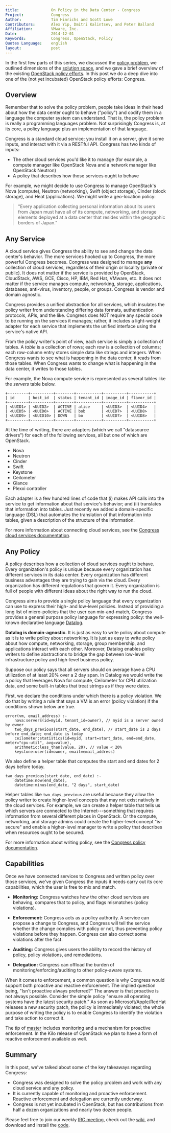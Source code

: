 ```yaml
---
title:              On Policy in the Data Center - Congress
Project:            Congress
Author:             Tim Hinrichs and Scott Lowe
Contributors:		Alex Yip, Dmitri Kalintsev, and Peter Balland
Affiliation:        VMware, Inc.
Date:               2014-12-01
Keywords:           Congress, OpenStack, Policy
Quotes Language:    english
layout:             post
---
```



In the first few parts of this series, we discussed the [policy problem][1], we outlined dimensions of the [solution space][2], and we gave a brief overview of the existing [OpenStack policy efforts][3]. In this post we do a deep dive into one of the (not yet incubated) OpenStack policy efforts: Congress.

## Overview

Remember that to solve the policy problem, people take ideas in their head about how the data center ought to behave ("policy") and codify them in a language the computer system can understand. That is, the policy problem is really a programming languages problem. Not surprisingly Congress is, at its core, a policy language plus an implementation of that language.

Congress is a standard cloud service; you install it on a server, give it some inputs, and interact with it via a RESTful API. Congress has two kinds of inputs:

* The other cloud services you'd like it to manage (for example, a compute manager like OpenStack Nova and a network manager like OpenStack Neutron)
* A policy that describes how those services ought to behave

For example, we might decide to use Congress to manage OpenStack's Nova (compute), Neutron (networking), Swift (object storage), Cinder (block storage), and Heat (applications). We might write a geo-location policy:

>"Every application collecting personal information about its users from Japan must have all of its compute, networking, and storage elements deployed at a data center that resides within the geographic borders of Japan."

## Any Service

A cloud service gives Congress the ability to see and change the data center's behavior. The more services hooked up to Congress, the more powerful Congress becomes. Congress was designed to manage **any** collection of cloud services, regardless of their origin or locality (private or public). It does not matter if the service is provided by OpenStack, CloudStack, AWS, GCE, Cisco, HP, IBM, Red Hat, VMware, etc. It does not matter if the service manages compute, networking, storage, applications, databases, anti-virus, inventory, people, or groups. Congress is vendor and domain agnostic.

Congress provides a unified abstraction for all services, which insulates the policy writer from understanding differing data formats, authentication protocols, APIs, and the like. Congress does NOT require any special code to be running on the services it manages; rather, it includes a light-weight adapter for each service that implements the unified interface using the service's native API.

From the policy writer's point of view, each service is simply a collection of tables. A _table_ is a collection of rows; each _row_ is a collection of columns; each row-column entry stores simple data like strings and integers. When Congress wants to see what is happening in the data center, it reads from those tables. When Congress wants to change what is happening in the data center, it writes to those tables.

For example, the Nova compute service is represented as several tables like the _servers_ table below.

	+---------+----------+--------+-----------+----------+-----------+
	| id      | host_id  | status | tenant_id | image_id | flavor_id |
	+---------+----------+--------+-----------+----------+-----------+
	| <UUID1> | <UUID2>  | ACTIVE | alice     | <UUID3>  | <UUID4>   |
	| <UUID5> | <UUID6>  | ACTIVE | bob       | <UUID7>  | <UUID8>   |
	| <UUID9> | <UUID10> | DOWN   | bo        | <UUID7>  | <UUID8>   |
	+---------+----------+--------+-----------+----------+-----------+

At the time of writing, there are adapters (which we call "datasource drivers") for each of the following services, all but one of which are OpenStack.

* Nova
* Neutron
* Cinder
* Swift
* Keystone
* Ceilometer
* Glance
* Plexxi controller

Each adapter is a few hundred lines of code that (i) makes API calls into the service to get information about that service's behavior; and (ii) translates that information into tables. Just recently we added a domain-specific language (DSL) that automates the translation of that information into tables, given a description of the structure of the information.

For more information about connecting cloud services, see the [Congress cloud services documentation][4].

## Any Policy

A policy describes how a collection of cloud services ought to behave. Every organization's policy is unique because every organization has different services in its data center. Every organization has different business advantages they are trying to gain via the cloud. Every organization has different regulations that govern it. Every organization is full of people with different ideas about the right way to run the cloud.

Congress aims to provide a single policy language that every organization can use to express their high- and low-level policies. Instead of providing a long list of micro-policies that the user can mix-and-match, Congress provides a general purpose policy language for expressing policy: the well-known declarative language [Datalog][5].

**Datalog is domain-agnostic.**  It is just as easy to write policy about compute as it is to write policy about networking. It is just as easy to write policy about how compute, networking, storage, group membership, and applications interact with each other. Moreover, Datalog enables policy writers to define abstractions to bridge the gap between low-level infrastructure policy and high-level business policy.

Suppose our policy says that all servers should on average have a CPU utilization of at least 20% over a 2 day span. In Datalog we would write the a policy that leverages Nova for compute, Ceilometer for CPU utilization data, and some built-in tables that treat strings as if they were dates.

First, we declare the conditions under which there is a policy violation. We do that by writing a rule that says a VM is an error (policy violation) if the conditions shown below are true.

	error(vm, email_address) :-
		nova:servers(id=myid, tenant_id=owner), // myid is a server owned by owner
		two_days_previous(start_date, end_date), // start_date is 2 days before end_date; end_date is today
		ceilometer:statistics(id=myid, start=start_date, end=end_date, meter="cpu-util", avg=value),
		arithmetic:less_than(value, 20), // value < 20%
		keystone:user(id=owner, email=email_address)

We also define a helper table that computes the start and end dates for 2 days before today.

	two_days_previous(start_date, end_date) :-
		datetime:now(end_date),
		datetime:minus(end_date, "2 days", start_date)

Helper tables like `two_days_previous` are useful because they allow the policy writer to create higher-level concepts that may not exist natively in the cloud services. For example, we can create a helper table that tells us which servers are connected to the Internet---something that requires information from several different places in OpenStack. Or the compute, networking, and storage admins could create the higher-level concept "is-secure" and enable a higher-level manager to write a policy that describes when resources ought to be secured.

For more information about writing policy, see the [Congress policy documentation][6].

## Capabilities

Once we have connected services to Congress and written policy over those services, we've given Congress the inputs it needs carry out its core capabilities, which the user is free to mix and match.

* **Monitoring:** Congress watches how the other cloud services are behaving, compares that to policy, and flags mismatches (policy violations).

* **Enforcement:** Congress acts as a policy authority. A service can propose a change to Congress, and Congress will tell the service whether the change complies with policy or not, thus preventing policy violations before they happen. Congress can also correct some violations after the fact.

* **Auditing:** Congress gives users the ability to record the history of policy, policy violations, and remediations.

* **Delegation:**  Congress can offload the burden of monitoring/enforcing/auditing to other policy-aware systems.

When it comes to enforcement, a common question is why Congress would support both proactive and reactive enforcement. The implied question being, "Isn't proactive always preferred?"  The answer is that proactive is not always possible. Consider the simple policy "ensure all operating systems have the latest security patch."  As soon as Microsoft/Apple/RedHat releases a new security patch, the policy is immediately violated; the whole purpose of writing the policy is to enable Congress to identify the violation and take action to correct it.

The tip of [master][7] includes monitoring and a mechanism for proactive enforcement. In the Kilo release of OpenStack we plan to have a form of reactive enforcement available as well.

## Summary

In this post, we've talked about some of the key takeaways regarding Congress:

* Congress was designed to solve the policy problem and work with any cloud service and any policy.
* It is currently capable of monitoring and proactive enforcement. Reactive enforcement and delegation are currently underway.
* Congress is not yet incubated in OpenStack, but has contributions from half a dozen organizations and nearly two dozen people.

Please feel free to join our weekly [IRC meeting][8], check out the [wiki][9], and download and install the [code][10].


[1]: /2014/04/16/policy-problem.html
[2]: /2014/06/18/solution-space.html
[3]: /2014/09/17/openstack-policy-efforts.html
[4]: https://github.com/stackforge/congress/blob/master/doc/source/cloudservices.rst
[5]: https://en.wikipedia.org/wiki/Datalog
[6]: https://github.com/stackforge/congress/blob/master/doc/source/policy.rst
[7]: https://github.com/stackforge/congress
[8]: https://wiki.openstack.org/wiki/Meetings/Congress
[9]: https://wiki.openstack.org/wiki/Congress
[10]: https://github.com/stackforge/congress/blob/master/README.rst
